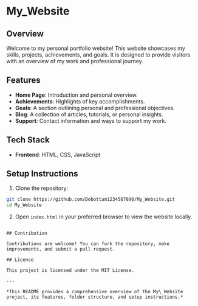 # My\_Website

## Overview

Welcome to my personal portfolio website! This website showcases my skills, projects, achievements, and goals. It is designed to provide visitors with an overview of my work and professional journey.

## Features

* **Home Page**: Introduction and personal overview.
* **Achievements**: Highlights of key accomplishments.
* **Goals**: A section outlining personal and professional objectives.
* **Blog**: A collection of articles, tutorials, or personal insights.
* **Support**: Contact information and ways to support my work.

## Tech Stack

* **Frontend**: HTML, CSS, JavaScript

## Setup Instructions

1. Clone the repository:

```bash
git clone https://github.com/Debottam1234567890/My_Website.git
cd My_Website
```

2. Open `index.html` in your preferred browser to view the website locally.

```

## Contribution

Contributions are welcome! You can fork the repository, make improvements, and submit a pull request.

## License

This project is licensed under the MIT License.

---

*This README provides a comprehensive overview of the My\_Website project, its features, folder structure, and setup instructions.*
